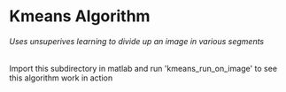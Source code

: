 # Kmeans Algorithm
###### Uses unsuperives learning to divide up an image in various segments

Import this subdirectory in matlab and run 'kmeans_run_on_image' to see this algorithm work in action
